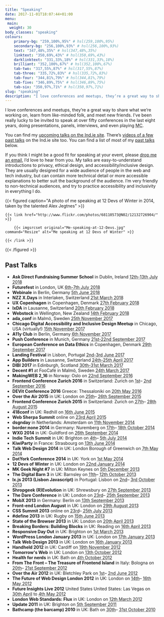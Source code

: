 ```yaml
---
title: "Speaking"
date: 2017-11-01T18:07:44+01:00
menu:
 main:
  weight: 30
body_classes: "speaking"
colours:
    primary-bg: "259,100%,95%" # hsl(259,100%,95%)
    secondary-bg: "256,100%,93%" # hsl(256,100%,93%)
    text: "347,48%,35%" # hsl(347,48%,35%)
    linktext: "350,69%,43%" # hsl(350,69%,43%)
    darklinktext: "331,33%,18%" # hsl(331,33%,18%)
    brilliant: "352,100%,67%" # hsl(352,100%,67%)
    tab-two: "317,55%,87%" # hsl(317,55%,87%)
    tab-three: "335,72%,83%" # hsl(335,72%,83%)
    tab-four: "344,81%,79%" # hsl(344,81%,79%)
    tab-five: "346,89%,75%" # hsl(346,89%,75%)
    tab-six: "350,97%,71%" # hsl(350,97%,71%)
slug: "speaking"
description: "I love conferences and meetups, they’re a great way to share what we’re working on, learn from like-minded folk, and meet new friends. I’ve been really lucky to be invited to speak at over fifty conferences in the last eight years, doing presentations, panels, interviews, and even playing MC."
---
```


I love conferences and meetups, they’re a great way to share what we’re working on, learn from like-minded folk, and meet new friends. I’ve been really lucky to be invited to speak at over fifty conferences in the last eight years, doing presentations, panels, interviews, and even playing <abbr title="Master of Ceremonies">MC</abbr>.<!--more-->

You can find my [upcoming talks on the Ind.ie site](https://ind.ie/events). There’s [videos of a few past talks](https://ind.ie/services/talks/#laura) on the Ind.ie site too. You can find a list of most of my [past talks](#past-talks) below.

If you think I might be a good fit for speaking at your event, please [drop me an email](mailto:laura@ind.ie), I’d love to hear from you. My talks are easy-to-understand introductions to privacy, ethical design, and accessibility/inclusive design. They are usually designed for a wide audience of people in the web and tech industry, but can contain more technical detail or more accessible explanations to better suit the background of the audience. I’m very friendly to non-technical audiences, and try to practice accessibility and inclusivity in everything I do.

{{< figured caption="A photo of me speaking at 12 Devs of Winter in 2014, taken by the talented Alex Jegtnes" >}}

    {{< link href="http://www.flickr.com/photos/68110573@N02/12132726904/" >}}

        {{< imgsrcset original="Me-speaking-at-12-Devs.jpg" command="Resize" alt="Me speaking at 12 Devs of Winter" >}}
    
    {{< /link >}}

{{< /figured >}}

## Past Talks

* **Ask Direct Fundraising Summer School** in Dublin, Ireland <abbr class="dtstart" title="2018-07-12">12th-13th July 2018</abbr>
* **Futurefest** in London, UK <abbr class="dtstart" title="2018-07-6">6th-7th July 2018</abbr>
* **Webinale** in Berlin, Germany <abbr class="dtstart" title="2018-06-5">5th June 2018</abbr>
* **NZZ X.Days** in Interlaken, Switzerland <abbr class="dtstart" title="2018-03-21">21st March 2018</abbr>
* **UX Copenhagen** in Copenhagen, Denmark <abbr class="dtstart" title="2018-02-27">27th February 2018</abbr>
* **IxDA** in Lausanne, Switzerland <abbr class="dtstart" title="2018-02-20">20th February 2018</abbr>
* **Webstock** in Wellington, New Zealand <abbr class="dtstart" title="2018-02-14">14th February 2018</abbr>
* **ada_conf** in Malmö, Sweden <abbr class="dtstart" title="2017-11-25">25th November 2017</abbr>
* **Chicago Digital Accessibility and Inclusive Design Meetup** in Chicago, USA (virtually!) <abbr class="dtstart" title="2017-11-15">15th November 2017</abbr>
* **A11y Club** in Berlin, Germany <abbr class="dtstart" title="2017-11-06">6th November 2017</abbr>
* **Push Conference** in Munich, Germany <abbr class="dtstart" title="2017-09-21">21st-22nd September 2017</abbr>
* **European Conference on Data Ethics** in Copenhagen, Denmark <abbr class="dtstart" title="2017-09-29">29th September 2017</abbr>
* **Landing Festival** in Lisbon, Portugal <abbr class="dtstart" title="2017-06-02">2nd-3rd June 2017</abbr>
* **App Builders** in Lausanne, Switzerland <abbr class="dtstart" title="2017-04-24">24th-25th April 2017</abbr>
* **DIBI 2017** in Edinburgh, Scotland <abbr class="dtstart" title="2017-03-30">30th-31st March 2017</abbr>
* **Decent #1** at FooCafé in Malmö, Sweden <abbr class="dtstart" title="2017-03-24">24th March 2017</abbr>
* **MakingWEB 2_16** in Norway: Oslo on <abbr class="dtstart" title="2016-09-22">22nd September 2016</abbr>
* **Frontend Conference Zurich 2016** in Switzerland: Zurich on <abbr class="dtstart" title="2016-09-01">1st</abbr>– <abbr class="dtend" title="2016-09-02">2nd September 2016</abbr>
* **DEVit Conference 2016** Greece: Thessaloniki on <abbr class="dtstart" title="2016-05-20">20th May 2016</abbr>
* **Over the Air 2015** in UK: London on <abbr class="dtstart" title="2015-09-25">25th</abbr>– <abbr class="dtend" title="2015-09-26">26th September 2015</abbr>
* **Frontend Conference Zurich 2015** in Switzerland: Zurich on <abbr class="dtstart" title="2015-08-27">27th</abbr>– <abbr class="dtend" title="2015-08-28">28th August 2015</abbr>
* **418conf** in UK: Redhill on <abbr class="dtstart" title="2015-06-16">16th June 2015</abbr>
* **Web Sherpa Summit** online on <abbr class="dtstart" title="2015-04-23">23rd April 2015</abbr>
* **dsgn​day** in Netherlands: Amsterdam on <abbr class="dtstart" title="2014-11-11">11th November 2014</abbr>
* **border:none 2014** in Germany: Nuremberg on <abbr class="dtstart" title="2014-10-17">17th</abbr>– <abbr class="dtend" title="2014-10-18">18th October 2014</abbr>
* **WXG 2014** in UK: Guildford on <abbr class="dtstart" title="2014-09-26">26th September 2014</abbr>
* **Indie Tech Summit** in UK: Brighton on <abbr class="dtstart" title="2014-07-04">4th</abbr>– <abbr class="dtend" title="2014-07-05">5th July 2014</abbr>
* **KiwiParty** in France: Strasbourg on <abbr class="dtstart" title="2014-06-13">13th June 2014</abbr>
* **Talk Web Design 2014** in UK: London Borough of Greenwich on <abbr class="dtstart" title="2014-05-07">7th May 2014</abbr>
* **DotYork Conference 2014** in UK: York on <abbr class="dtstart" title="2014-05-01">1st May 2014</abbr>
* **12 Devs of Winter** in UK: London on <abbr class="dtstart" title="2014-01-22">22nd January 2014</abbr>
* **MK Geek Night #7** in UK: Milton Keynes on <abbr class="dtstart" title="2013-12-05">5th December 2013</abbr>
* **The Digital Barn 3** in UK: Barnsley on <abbr class="dtstart" title="2013-10-11">11th</abbr>– <abbr class="dtend" title="2013-10-12">12th October 2013</abbr>
* **lx.js 2013 (Lisbon Javascript)** in Portugal: Lisbon on <abbr class="dtstart" title="2013-10-02">2nd</abbr>– <abbr class="dtend" title="2013-10-03">3rd October 2013</abbr>
* **Shropgeek (R)Evolution** in UK: Shrewsbury on <abbr class="dtstart" title="2013-09-27">27th September 2013</abbr>
* **The Dare Conference** in UK: London on <abbr class="dtstart" title="2013-09-23">23rd</abbr>– <abbr class="dtend" title="2013-09-25">25th September 2013</abbr>
* **MobX 2013** in Germany: Berlin on <abbr class="dtstart" title="2013-09-13">13th September 2013</abbr>
* **Front-end London August** in UK: London on <abbr class="dtstart" title="2013-08-29">29th August 2013</abbr>
* **CSS Summit 2013** online on <abbr class="dtstart" title="2013-07-23">23rd</abbr>– <abbr class="dtend" title="2013-07-25">25th July 2013</abbr>
* **#define 2013** in UK: Rugby on <abbr class="dtstart" title="2013-06-15">15th June 2013</abbr>
* **State of the Browser 2013** in UK: London on <abbr class="dtstart" title="2013-04-20">20th April 2013</abbr>
* **Breaking Borders: Building Blocks** in UK: Reading on <abbr class="dtstart" title="2013-04-16">16th April 2013</abbr>
* **Responsive Day Out** in UK: Brighton on <abbr class="dtstart" title="2013-03-01">1st March 2013</abbr>
* **WordPress London January 2013** in UK: London on <abbr class="dtstart" title="2013-01-17">17th January 2013</abbr>
* **Talk Web Design 2013** in UK: London on <abbr class="dtstart" title="2013-01-16">16th January 2013</abbr>
* **Handheld 2012** in UK: Cardiff on <abbr class="dtstart" title="2012-11-19">19th November 2012</abbr>
* **Tomorrow's Web** in UK: London on <abbr class="dtstart" title="2012-10-13">13th October 2012</abbr>
* **Health for nerds** in UK: Bath on <abbr class="dtstart" title="2012-10-04">4th October 2012</abbr>
* **From The Front – The Treasure of Frontend Island** in Italy: Bologna on <abbr class="dtstart" title="2012-09-20">20th</abbr>– <abbr class="dtend" title="2012-09-21">21st September 2012</abbr>
* **Over the Air 2012** in UK: Bletchley Park on <abbr class="dtstart" title="2012-06-01">1st</abbr>– <abbr class="dtend" title="2012-06-02">2nd June 2012</abbr>
* **The Future of Web Design London 2012** in UK: London on <abbr class="dtstart" title="2012-05-14">14th</abbr>– <abbr class="dtend" title="2012-05-16">16th May 2012</abbr>
* **Future Insights Live 2012** United States United States: Las Vegas on <abbr class="dtstart" title="2012-04-30">30th April</abbr> to <abbr class="dtend" title="2012-05-04">4th May 2012</abbr>
* **London Web Standards: Flux** in UK: London on <abbr class="dtstart" title="2012-03-12">12th March 2012</abbr>
* **Update 2011** in UK: Brighton on <abbr class="dtstart" title="2011-09-05">5th September 2011</abbr>
* **Bathcamp (the barcamp) 2010** in UK: Bath on <abbr class="dtstart" title="2010-10-30">30th</abbr>– <abbr class="dtend" title="2010-10-31">31st October 2010</abbr>
